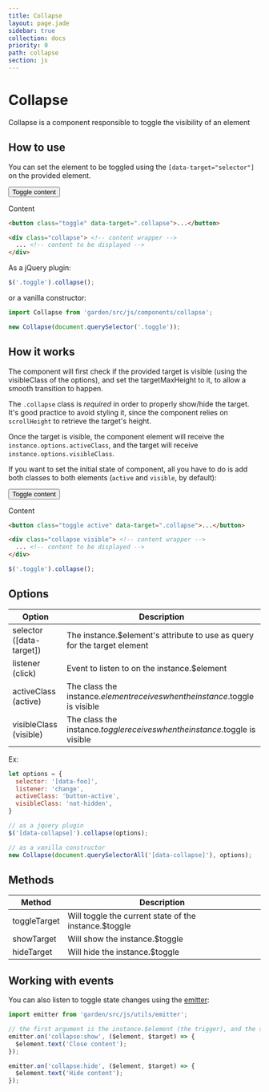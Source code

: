 ```yaml
---
title: Collapse
layout: page.jade
sidebar: true
collection: docs
priority: 0
path: collapse
section: js
---
```


# Collapse
<p class="lead">Collapse is a component responsible to toggle the visibility of an element

## How to use
You can set the element to be toggled using the `[data-target="selector"]` on the provided element.

<div class="example example-code">
  <button class="button button-primary toggle" data-target="#closed">
    Toggle content
  </button>

  <div class="collapse" id="closed">
    <p>Content</p>
  </div>
</div>

```html
<button class="toggle" data-target=".collapse">...</button>

<div class="collapse"> <!-- content wrapper -->
  ... <!-- content to be displayed -->
</div>
```

As a jQuery plugin:

```js
$('.toggle').collapse();
```

or a vanilla constructor:

```js
import Collapse from 'garden/src/js/components/collapse';

new Collapse(document.querySelector('.toggle'));
```


## How it works
The component will first check if the provided target is visible (using the visibleClass of the options), and set the targetMaxHeight to it, to allow a smooth transition to happen.

The `.collapse` class is *required* in order to properly show/hide the target. It's good practice to avoid styling it, since the component relies on `scrollHeight` to retrieve the target's height.

Once the target is visible, the component element will receive the `instance.options.activeClass`, and the target will receive `instance.options.visibleClass`.

If you want to set the initial state of component, all you have to do is add both classes to both elements (`active` and `visible`, by default):

<div class="example example-code">
  <button class="button button-primary toggle active" data-target="#open">
    Toggle content
  </button>

  <div class="collapse visible visible-collapse" id="open">
    <p>Content</p>
  </div>
</div>

```html
<button class="toggle active" data-target=".collapse">...</button>

<div class="collapse visible"> <!-- content wrapper -->
  ... <!-- content to be displayed -->
</div>
```

```js
$('.toggle').collapse();
```

## Options

| Option            | Description |
|-------------------|-------------|
| selector ([data-target])  | The instance.$element's attribute to use as query for the target element |
| listener (click) | Event to listen to on the instance.$element |
| activeClass (active) | The class the instance.$element receives when the instance.$toggle is visible |
| visibleClass (visible) | The class the instance.$toggle receives when the instance.$toggle is visible |

Ex:

```js
let options = {
  selector: '[data-foo]',
  listener: 'change',
  activeClass: 'button-active',
  visibleClass: 'not-hidden',
}

// as a jquery plugin
$('[data-collapse]').collapse(options);

// as a vanilla constructor
new Collapse(document.querySelectorAll('[data-collapse]'), options);
```

## Methods

| Method            | Description |
|-------------------|-------------|
| toggleTarget  | Will toggle the current state of the instance.$toggle |
| showTarget | Will show the instance.$toggle |
| hideTarget | Will hide the instance.$toggle |

## Working with events

You can also listen to toggle state changes using the [emitter](emitter.html):

```js
import emitter from 'garden/src/js/utils/emitter';

// the first argument is the instance.$element (the trigger), and the second is the instance.$target (the element to be toggled)
emitter.on('collapse:show', ($element, $target) => {
  $element.text('Close content');
});

emitter.on('collapse:hide', ($element, $target) => {
  $element.text('Hide content');
});
```
